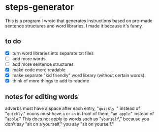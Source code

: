 # steps-generator
This is a program I wrote that generates instructions based on pre-made sentence structures and word libraries. I made it because it's funny.

## to do
- [x] turn word libraries into separate txt files
- [ ] add more words
- [ ] add more sentence structures
- [x] make code more readable
- [x] make separate "kid friendly" word library (without certain words)
- [x] think of more things to add to readme

## notes for editing words
adverbs must have a space after each entry, "`quickly `" instead of "`quickly`."
nouns must have `a` or `an` in front of them, "`an apple`" instead of "`apple`." This does not apply to words such as "`yourself`," because you don't say "sit on a yourself," you say "sit on yourself."